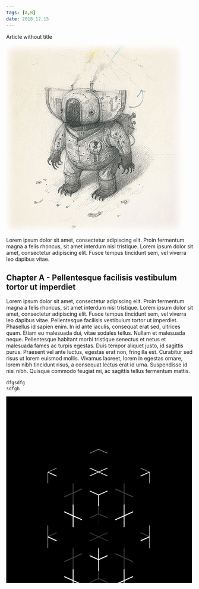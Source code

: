 ```yaml
---
tags: [A,B]
date: 2018.12.15
---
```


Article without title

![koala](assets/koala.jpg)

Lorem ipsum dolor sit amet, consectetur adipiscing elit. Proin fermentum magna a felis rhoncus, sit amet interdum nisl tristique. Lorem ipsum dolor sit amet, consectetur adipiscing elit. Fusce tempus tincidunt sem, vel viverra leo dapibus vitae.

<!--cut-->

## Chapter A - Pellentesque facilisis vestibulum tortor ut imperdiet

Lorem ipsum dolor sit amet, consectetur adipiscing elit. Proin fermentum magna a felis rhoncus, sit amet interdum nisl tristique. Lorem ipsum dolor sit amet, consectetur adipiscing elit. Fusce tempus tincidunt sem, vel viverra leo dapibus vitae. Pellentesque facilisis vestibulum tortor ut imperdiet. Phasellus id sapien enim. In id ante iaculis, consequat erat sed, ultrices quam. Etiam eu malesuada dui, vitae sodales tellus. Nullam et malesuada neque. Pellentesque habitant morbi tristique senectus et netus et malesuada fames ac turpis egestas. Duis tempor aliquet justo, id sagittis purus. Praesent vel ante luctus, egestas erat non, fringilla est. Curabitur sed risus ut lorem euismod mollis. Vivamus laoreet, lorem in egestas ornare, lorem nibh tincidunt risus, a consequat lectus erat id urna. Suspendisse id nisi nibh. Quisque commodo feugiat mi, ac sagittis tellus fermentum mattis.


```
dfgsdfg
sdfgh
```


![1292477](assets/1292477.gif)

